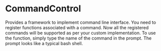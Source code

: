 # CommandControl
Provides a framework to implement command line interface. You need to register functions associated with a command. Now all the registered commands will be supported as per your custom implementation. To use the function, simply type the name of the command in the prompt. The prompt looks like a typical bash shell.
